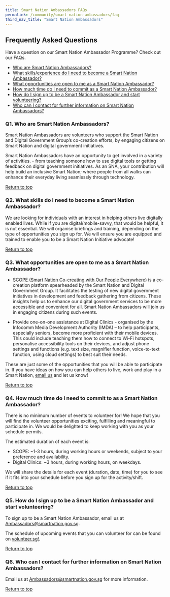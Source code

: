 ```yaml
---
title: Smart Nation Ambassadors FAQs
permalink: /community/smart-nation-ambassadors/faq
third_nav_title: "Smart Nation Ambassadors"
---
```


## **Frequently Asked Questions**

Have a question on our Smart Nation Ambassador Programme? Check out our FAQs.

- [Who are Smart Nation Ambassadors?](#q1-Who-are-Smart-Nation-Ambassadors) 
- [What skills/experience do I need to become a Smart Nation Ambassador?](#q2-what-skills-do-i-need-to-become-a-smart-nation-ambassador)
- [What opportunities are open to me as a Smart Nation Ambassador?](#q3-what-opportunities-are-open-to-me-as-a-smart-nation-ambassador)
- [How much time do I need to commit as a Smart Nation Ambassador?](#q4-how-much-time-do-i-need-to-commit-as-a-smart-nation-ambassador)
- [How do I sign up to be a Smart Nation Ambassador and start volunteering?](#q5-how-do-i-sign-up-to-be-a-smart-nation-ambassador-and-start-volunteering)
- [Who can I contact for further information on Smart Nation Ambassadors?](#q6-who-can-i-contact-for-further-information-on-smart-nation-ambassadors)

### **Q1. Who are Smart Nation Ambassadors?**

Smart Nation Ambassadors are volunteers who support the Smart Nation and Digital Government Group’s co-creation efforts, by engaging citizens on Smart Nation and digital government initiatives. 

Smart Nation Ambassadors have an opportunity to get involved in a variety of activities. - from teaching someone how to use digital tools or getting feedback on digital government initiatives. As an SNA, your contribution will help build an inclusive Smart Nation; where people from all walks can enhance their everyday living seamlessly through technology.

[Return to top](#frequently-asked-questions)

### **Q2. What skills do I need to become a Smart Nation Ambassador?**

We are looking for individuals with an interest in helping others live digitally enabled lives. While if you are digital/mobile-savvy, that would be helpful, it is not essential. We will organise briefings and training, depending on the type of opportunities you sign up for. We will ensure you are equipped and trained to enable you to be a Smart Nation Initiative advocate! 

[Return to top](#frequently-asked-questions)

### **Q3. What opportunities are open to me as a Smart Nation Ambassador?**

- [SCOPE (Smart Nation Co-creating with Our People Everywhere)](/community/scope) is a co-creation platform spearheaded by the Smart Nation and Digital Government Group. It facilitates the testing of new digital government initiatives in development and feedback gathering from citizens. These insights help us to enhance our digital government services to be more accessible and convenient for all. Smart Nation Ambassadors will join us in engaging citizens during such events.

- Provide one-on-one assistance at Digital Clinics - organised by the Infocomm Media Development Authority (IMDA) – to help participants, especially seniors, become more proficient with their mobile devices. This could include teaching them how to connect to Wi-Fi hotspots, personalise accessibility tools on their devices, and adjust phone settings and functions (e.g. text size, magnifier function, voice-to-text function, using cloud settings) to best suit their needs.

These are just some of the opportunities that you will be able to participate in. If you have ideas on how you can help others to live, work and play in a Smart Nation, [email us](mailto:ambassadors@smartnation.gov.sg) and let us know!

[Return to top](#frequently-asked-questions)

### **Q4. How much time do I need to commit to as a Smart Nation Ambassador?**

There is no minimum number of events to volunteer for! We hope that you will find the volunteer opportunities exciting, fulfilling and meaningful to participate in. We would be delighted to keep working with you as your schedule permits. 

The estimated duration of each event is:
- SCOPE: ~1-3 hours, during working hours or weekends, subject to your preference and availability.
- Digital Clinics: ~3 hours, during working hours, on weekdays.

We will share the details for each event (duration, date, time) for you to see if it fits into your schedule before you sign up for the activity/shift.

[Return to top](#frequently-asked-questions)

### **Q5. How do I sign up to be a Smart Nation Ambassador and start volunteering?**

To sign up to be a Smart Nation Ambassador, email us at [Ambassadors@smartnation.gov.sg](mailto:ambassadors@smartnation.gov.sg). 

The schedule of upcoming events that you can volunteer for can be found on <a href="https://www.volunteer.sg/volunteer/agencies/agency_details?code=SmartNation" target="_blank">volunteer.sg!</a>.

[Return to top](#frequently-asked-questions)

### **Q6. Who can I contact for further information on Smart Nation Ambassadors?**

Email us at [Ambassadors@smartnation.gov.sg](mailto:ambassadors@smartnation.gov.sg) for more information.

[Return to top](#frequently-asked-questions)
